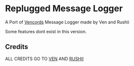 # Replugged Message Logger

A Port of [Vencords](https://github.com/Vendicated/Vencord/) Message Logger made by Ven and Rushii

Some features dont exist in this version.

## Credits

ALL CREDITS GO TO [VEN](https://github.com/Vendicated) AND
[RUSHII](https://github.com/rushiiMachine)
